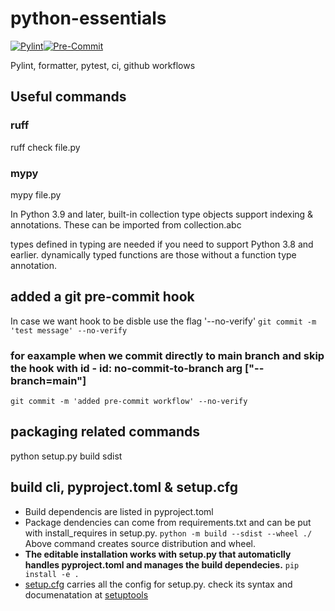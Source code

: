 # python-essentials

[![Pylint](https://github.com/anashr18/python-essentials/actions/workflows/pylint.yml/badge.svg)](https://github.com/anashr18/python-essentials/actions/workflows/pylint.yml)[![Pre-Commit](https://github.com/anashr18/python-essentials/actions/workflows/pre_commit.yml/badge.svg)](https://github.com/anashr18/python-essentials/actions/workflows/pre_commit.yml)

Pylint, formatter, pytest, ci, github workflows

## Useful commands

### ruff

ruff check file.py

### mypy

mypy file.py

In Python 3.9 and later, built-in collection type objects support indexing & annotations.
These can be imported from collection.abc

types defined in typing are needed if you need to support Python 3.8 and earlier.
dynamically typed functions are those without a function type annotation.

## added a git pre-commit hook

In case we want hook to be disble use the flag '--no-verify'
``git commit -m 'test message' --no-verify``

### for eaxample when we commit directly to main branch and skip the hook with id - id: no-commit-to-branch arg ["--branch=main"]

``git commit -m 'added pre-commit workflow' --no-verify``

## packaging related commands

python setup.py build sdist

## build cli, pyproject.toml & setup.cfg

- Build dependencis are listed in pyproject.toml
- Package dendencies can come from requirements.txt and can be put with install_requires in setup.py.
    ``python -m build --sdist --wheel ./``
    Above command creates source distribution and wheel.
- **The editable installation works with setup.py that automaticlly handles pyproject.toml and manages the
build dependecies.**
    ``pip install -e .``
- [setup.cfg](setup.cfg) carries all the config for setup.py. check its syntax and documenatation at
    [setuptools](https://setuptools.pypa.io/en/latest/userguide/package_discovery.html)
